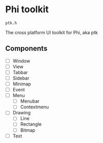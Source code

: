 # Phi toolkit

`ptk.h`

The cross platform UI toolkit for Phi, aka ptk


## Components

- [ ] Window
- [ ] View
- [ ] Tabbar
- [ ] Sidebar
- [ ] Minimap
- [ ] Event
- [ ] Menu
  - [ ] Menubar
  - [ ] Contextmenu
- [ ] Drawing
  - [ ] Line
  - [ ] Rectangle
  - [ ] Bitmap
- [ ] Text

